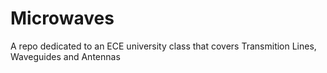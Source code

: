 # Microwaves
A repo dedicated to an ECE university class that covers Transmition Lines, Waveguides and Antennas
